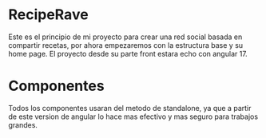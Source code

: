 # RecipeRave

Este es el principio de mi proyecto para crear una red social basada en compartir recetas, por ahora empezaremos con la estructura base y su home page. El proyecto desde su parte front estara echo con angular 17.

# Componentes
Todos los componentes usaran del metodo de standalone, ya que a partir de este version de angular lo hace mas efectivo y mas seguro para trabajos grandes.